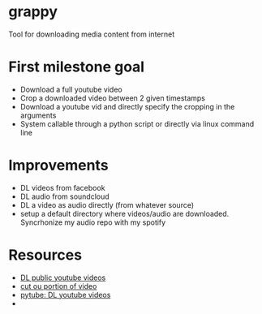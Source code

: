 # grappy

Tool for downloading media content from internet

# First milestone goal

* Download a full youtube video
* Crop a downloaded video between 2 given timestamps
* Download a youtube vid and directly specify the cropping in the arguments
* System callable through a python script or directly via linux command line

# Improvements

* DL videos from facebook
* DL audio from soundcloud
* DL a video as audio directly (from whatever source)
* setup a default directory where videos/audio are downloaded. Syncrhonize my audio repo with my spotify

# Resources
* [DL public youtube videos](https://pythontips.com/2018/04/23/reverse-engineering-facebook-video/)
* [cut ou portion of video](https://stackoverflow.com/questions/37317140/cutting-out-a-portion-of-video-python)
* [pytube: DL youtube videos](https://github.com/nficano/pytube)
* 
